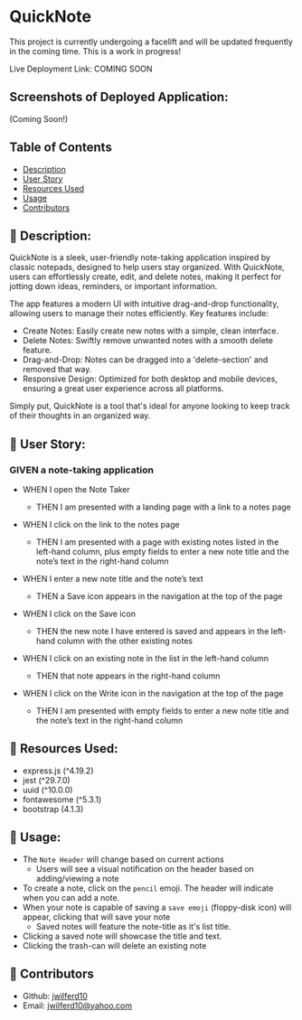 # QuickNote
This project is currently undergoing a facelift and will be updated frequently in the coming time. This is a work in progress!

Live Deployment Link: COMING SOON
  
## Screenshots of Deployed Application:
(Coming Soon!)
  
## Table of Contents 
  - [Description](#wave-description)
  - [User Story](#book-user-story)
  - [Resources Used](#floppy_disk-resources-used)
  - [Usage](#minidisc-usage)
  - [Contributors](#paperclip-contributors)

## :wave: Description: 
QuickNote is a sleek, user-friendly note-taking application inspired by classic notepads, designed to help users stay organized. With QuickNote, users can effortlessly create, edit, and delete notes, making it perfect for jotting down ideas, reminders, or important information.

The app features a modern UI with intuitive drag-and-drop functionality, allowing users to manage their notes efficiently. Key features include:

- Create Notes: Easily create new notes with a simple, clean interface.
- Delete Notes: Swiftly remove unwanted notes with a smooth delete feature.
- Drag-and-Drop: Notes can be dragged into a 'delete-section' and removed that way.
- Responsive Design: Optimized for both desktop and mobile devices, ensuring a great user experience across all platforms.

Simply put, QuickNote is a tool that's ideal for anyone looking to keep track of their thoughts in an organized way.

## :book: User Story:
### GIVEN a note-taking application
 - WHEN I open the Note Taker
   - THEN I am presented with a landing page with a link to a notes page
   
 - WHEN I click on the link to the notes page
   - THEN I am presented with a page with existing notes listed in the left-hand column, plus empty fields to enter a new note title and the note’s text in the right-hand column
 
 - WHEN I enter a new note title and the note’s text
   - THEN a Save icon appears in the navigation at the top of the page
 
 - WHEN I click on the Save icon
   - THEN the new note I have entered is saved and appears in the left-hand column with the other existing notes
 
 - WHEN I click on an existing note in the list in the left-hand column
   - THEN that note appears in the right-hand column
 
 - WHEN I click on the Write icon in the navigation at the top of the page
   - THEN I am presented with empty fields to enter a new note title and the note’s text in the right-hand column

## :floppy_disk: Resources Used:
- express.js (^4.19.2)
- jest (^29.7.0)
- uuid (^10.0.0)
- fontawesome (^5.3.1)
- bootstrap (4.1.3)

## :minidisc: Usage:
  - The `Note Header` will change based on current actions
    - Users will see a visual notification on the header based on adding/viewing a note
  - To create a note, click on the `pencil` emoji. The header will indicate when you can add a note.
  - When your note is capable of saving a `save emoji` (floppy-disk icon) will appear, clicking that will save your note
    - Saved notes will feature the note-title as it's list title.
  - Clicking a saved note will showcase the title and text.
  - Clicking the trash-can will delete an existing note
  
## :paperclip: Contributors
  - Github: [jwilferd10](https://github.com/jwilferd10)
  - Email: jwilferd10@yahoo.com 
